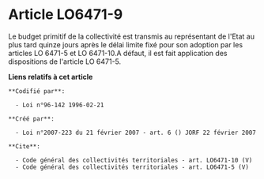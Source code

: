 # Article LO6471-9

Le budget primitif de la collectivité est transmis au représentant de l'Etat au plus tard quinze jours après le délai limite
fixé pour son adoption par les articles LO 6471-5 et LO 6471-10.A défaut, il est fait application des dispositions de
l'article LO 6471-5.

**Liens relatifs à cet article**

	**Codifié par**:

	  - Loi n°96-142 1996-02-21

	**Créé par**:

	  - Loi n°2007-223 du 21 février 2007 - art. 6 () JORF 22 février 2007

	**Cite**:

	  - Code général des collectivités territoriales - art. LO6471-10 (V)
	  - Code général des collectivités territoriales - art. LO6471-5 (V)
